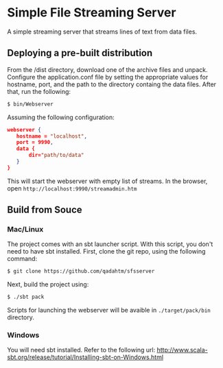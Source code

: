 # Simple File Streaming Server
A simple streaming server that streams lines of text from data files. 

## Deploying a pre-built distribution
From the /dist directory, download one of the archive files and unpack. 
Configure the application.conf file by setting the appropriate values for hostname, port, and the path to the directory containg the data files. 
After that, run the following:
 ```sh
 $ bin/Webserver
 ```
 
 Assuming the following configuration:
 ```json
 webserver {
	hostname = "localhost",
	port = 9990,
	data {		
		dir="path/to/data"
	}
}
 ```
 
 This will start the webserver with empty list of streams. In the browser, open `http://localhost:9990/streamadmin.htm`
 
## Build from Souce
### Mac/Linux
The project comes with an sbt launcher script. With this script, you don't need to have sbt installed. First, clone the git repo, using the following command: 
```sh
$ git clone https://github.com/qadahtm/sfsserver
```
Next, build the project using:
```sh
$ ./sbt pack
```
Scripts for launching the webserver will be avaible in `./target/pack/bin` directory.
### Windows
You will need sbt installed. Refer to the following url: http://www.scala-sbt.org/release/tutorial/Installing-sbt-on-Windows.html